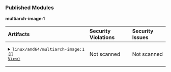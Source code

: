 

<h3>Published Modules</h3>



**multiarch-image:1**



| Artifacts | Security Violations | Security Issues |
| :------------ | :--------------------- | :------------------ |
| <pre><details><summary>linux/amd64/multiarch-image:1 <a href=https://myplatform.com/ui/packages/docker:%2F%2Fmultiarch-image/sha256__sha256:552c>(🐸 View)</a></summary><br>📦 docker-local<br>└── 📁 multiarch-image<br>    ├── 📁 sha256:552c<br>    │   └── <a href='https://myplatform.com/ui/repos/tree/General/docker-local/multiarch-image/sha256:552c/sha256?clearFilter=true&gh_job_id=JFrog+CLI+Core+Tests&gh_section=packages&m=3&s=1' target="_blank">sha256</a><br>    └── <a href='https://myplatform.com/ui/repos/tree/General/docker-local/multiarch-image/sha256?clearFilter=true&gh_job_id=JFrog+CLI+Core+Tests&gh_section=packages&m=3&s=1' target="_blank">sha256</a><br><br></details></pre> | Not scanned | Not scanned |
